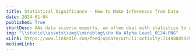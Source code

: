 ```yaml
---
title: Statistical Significance - How to Make Inferences from Data 
date: 2024-01-04
published: True
shortDesc: AAs data science experts, we often deal with statistics to analyze data and draw conclusions. But how can we be sure that our findings are valid and reliable? How can we avoid making false or misleading claims based on limited or biased data? 
img: "\\static\\assets\\img\\miniblog\\Ho Ha Alpha Level_0124.PNG"
xLink: https://www.linkedin.com/feed/update/urn:li:activity:7148880593517228032?utm_source=share&utm_medium=member_desktop
mediumLink: 
---
```

